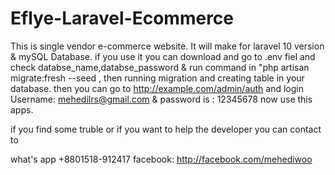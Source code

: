 # Eflye-Laravel-Ecommerce
This is single vendor e-commerce website. It will make for laravel 10 version & mySQL Database. 
if you use it you can download and go to .env fiel and check databse_name,databse_password & run command in "php artisan migrate:fresh --seed , then running migration and creating table in your database.
then you can go to http://example.com/admin/auth and login Username: mehedilrs@gmail.com & password is : 12345678
now use this apps.

if you find some truble or if you want to help the developer you can contact to

what's app +8801518-912417
facebook: http://facebook.com/mehediwoo
